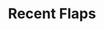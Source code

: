 ---
layout: home
title: "Recent Flaps"
tags: [Jekyll, theme, responsive, blog, template]
image:
  feature: typewriter.jpg
---